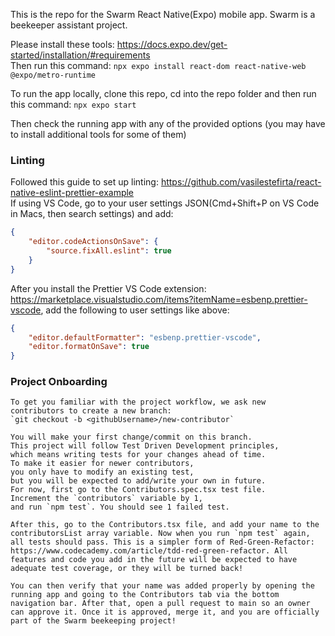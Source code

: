 This is the repo for the Swarm React Native(Expo) mobile app. Swarm is a beekeeper assistant project.

Please install these tools: https://docs.expo.dev/get-started/installation/#requirements  
Then run this command: `npx expo install react-dom react-native-web @expo/metro-runtime`

To run the app locally, clone this repo, cd into the repo folder and then run this command:
`npx expo start`

Then check the running app with any of the provided options (you may have to install additional tools for some of them)

### Linting
Followed this guide to set up linting: https://github.com/vasilestefirta/react-native-eslint-prettier-example  
If using VS Code, go to your user settings JSON(Cmd+Shift+P on VS Code in Macs, then search settings) and add: 

```json
{
    "editor.codeActionsOnSave": {
        "source.fixAll.eslint": true
    }
}
```

After you install the Prettier VS Code extension: https://marketplace.visualstudio.com/items?itemName=esbenp.prettier-vscode, add the following to user settings like above:


```json
{
    "editor.defaultFormatter": "esbenp.prettier-vscode",
    "editor.formatOnSave": true
}
```

### Project Onboarding

    To get you familiar with the project workflow, we ask new  
    contributors to create a new branch:
    `git checkout -b <githubUsername>/new-contributor`

    You will make your first change/commit on this branch. 
    This project will follow Test Driven Development principles,  
    which means writing tests for your changes ahead of time.  
    To make it easier for newer contributors,  
    you only have to modify an existing test,  
    but you will be expected to add/write your own in future.  
    For now, first go to the Contributors.spec.tsx test file.  
    Increment the `contributors` variable by 1,  
    and run `npm test`. You should see 1 failed test.

    After this, go to the Contributors.tsx file, and add your name to the contributorsList array variable. Now when you run `npm test` again, all tests should pass. This is a simpler form of Red-Green-Refactor: https://www.codecademy.com/article/tdd-red-green-refactor. All features and code you add in the future will be expected to have adequate test coverage, or they will be turned back!

    You can then verify that your name was added properly by opening the running app and going to the Contributors tab via the bottom navigation bar. After that, open a pull request to main so an owner can approve it. Once it is approved, merge it, and you are officially part of the Swarm beekeeping project!